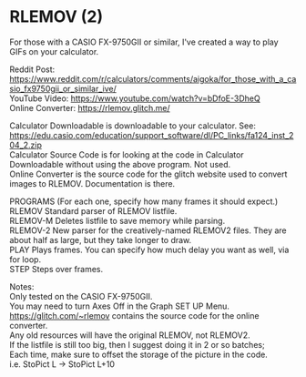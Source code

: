 # RLEMOV (2)
For those with a CASIO FX-9750GII or similar, I've created a way to play GIFs on your calculator.  

Reddit Post: https://www.reddit.com/r/calculators/comments/aigoka/for_those_with_a_casio_fx9750gii_or_similar_ive/  
YouTube Video: https://www.youtube.com/watch?v=bDfoE-3DheQ  
Online Converter: https://rlemov.glitch.me/  

Calculator Downloadable is downloadable to your calculator.  See:
https://edu.casio.com/education/support_software/dl/PC_links/fa124_inst_204_2.zip  
Calculator Source Code is for looking at the code in Calculator Downloadable without using the above program. Not used.  
Online Converter is the source code for the glitch website used to convert images to RLEMOV. Documentation is there.  

PROGRAMS (For each one, specify how many frames it should expect.)  
RLEMOV Standard parser of RLEMOV listfile.  
RLEMOV-M Deletes listfile to save memory while parsing.  
RLEMOV-2 New parser for the creatively-named RLEMOV2 files. They are about half as large, but they take longer to draw.  
PLAY Plays frames. You can specify how much delay you want as well, via for loop.  
STEP Steps over frames.  

Notes:  
Only tested on the CASIO FX-9750GII.  
You may need to turn Axes Off in the Graph SET UP Menu.  
https://glitch.com/~rlemov contains the source code for the online converter.  
Any old resources will have the original RLEMOV, not RLEMOV2.  
If the listfile is still too big, then I suggest doing it in 2 or so batches;  
Each time, make sure to offset the storage of the picture in the code.  
i.e. StoPict L -> StoPict L+10
